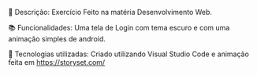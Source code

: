 📝 Descrição: Exercício Feito na matéria Desenvolvimento Web.

📚 Funcionalidades: Uma tela de Login com tema escuro e com uma animação simples de android.

🔧 Tecnologias utilizadas: Criado utilizando Visual Studio Code e animação feita em https://storyset.com/

